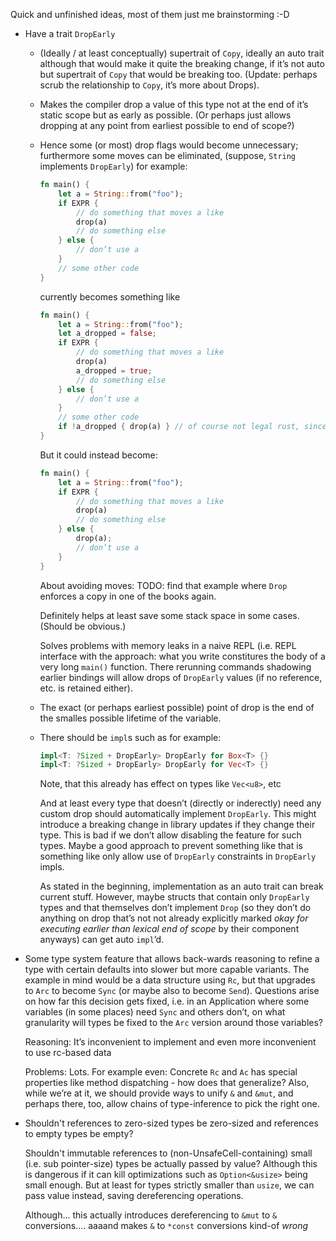Quick and unfinished ideas, most of them just me brainstorming :-D
*	Have a trait `DropEarly`
	*	(Ideally / at least conceptually) supertrait of `Copy`,
		ideally an auto trait although that would make it quite the
		breaking change, if it’s not auto but supertrait of `Copy` that would be breaking too.
		(Update: perhaps scrub the relationship to `Copy`, it’s more about Drops).
	*	Makes the compiler drop a value of this type not at the end of it’s static scope but as
		early as possible. (Or perhaps just allows dropping at any point from earliest possible
		to end of scope?)
	*	Hence some (or most) drop flags would become unnecessary; furthermore some moves can be eliminated,
		(suppose, `String` implements `DropEarly`) for example:
		```rust
		fn main() {
			let a = String::from("foo");
			if EXPR {
				// do something that moves a like
				drop(a)
				// do something else
			} else {
				// don’t use a
			}
			// some other code
		}
		```
		currently becomes something like
		```rust
		fn main() {
			let a = String::from("foo");
			let a_dropped = false;
			if EXPR {
				// do something that moves a like
				drop(a)
				a_dropped = true;
				// do something else
			} else {
				// don’t use a
			}
			// some other code
			if !a_dropped { drop(a) } // of course not legal rust, since a isn’t usable here 
		}
		```
		But it could instead become:
		```rust
		fn main() {
			let a = String::from("foo");
			if EXPR {
				// do something that moves a like
				drop(a)
				// do something else
			} else {
				drop(a);
				// don’t use a
			}
		}
		```

		About avoiding moves:
		TODO: find that example where `Drop` enforces a copy in one of the books again.
		
		Definitely helps at least save some stack space in some cases. (Should be obvious.)
		
		Solves problems with memory leaks in a naive REPL (i.e. REPL interface with the approach:
		what you write constitures the body of a very long `main()` function. There rerunning commands
		shadowing earlier bindings will allow drops of `DropEarly` values (if no reference, etc. is retained either).
	*	The exact (or perhaps earliest possible) point of drop is the end of the smalles possible lifetime of the variable.
	*	There should be `impl`s such as for example:
		```rust
		impl<T: ?Sized + DropEarly> DropEarly for Box<T> {}
		impl<T: ?Sized + DropEarly> DropEarly for Vec<T> {}
		```
		Note, that this already has effect on types like `Vec<u8>`, etc
		
		And at least every type that doesn’t (directly or inderectly) need any custom drop should automatically
		implement `DropEarly`. This might introduce a breaking change in library updates if they change their type.
		This is bad if we don’t allow disabling the feature for such types.
		Maybe a good approach to prevent something like that is something like only allow use of `DropEarly`
		constraints in `DropEarly` impls.
		
		As stated in the beginning, implementation as an auto trait can break current stuff. However, maybe structs that
		contain only `DropEarly` types and that themselves don’t implement `Drop` (so they don’t do anything on drop that’s
		not not already explicitly marked _okay for executing earlier than lexical end of scope_ by their component
		anyways) can get auto `impl`’d.

*	Some type system feature that allows back-wards reasoning to refine a type with certain defaults into slower but more
	capable variants. The example in mind would be a data structure using `Rc`, but that upgrades to `Arc` to become `Sync`
	(or maybe also to become `Send`). Questions arise on how far this decision gets fixed, i.e. in an Application where some
	variables (in some places) need `Sync` and others don’t, on what granularity will types be fixed to the `Arc` version around those
	variables?
	
	Reasoning: It’s inconvenient to implement and even more inconvenient to use rc-based data
	
	Problems: Lots. For example even: Concrete `Rc` and `Ac` has special properties like method dispatching - how does that generalize?
	Also, while we’re at it, we should provide ways to unify `&` and `&mut`, and perhaps there, too, allow chains of type-inference to
	pick the right one.

*	Shouldn't references to zero-sized types be zero-sized and references to empty types be empty?

	Shouldn't immutable references to (non-UnsafeCell-containing) small (i.e. sub pointer-size) types be actually passed
	by value? Although this is dangerous if it can kill optimizations such as `Option<&usize>` being small enough. But
	at least for types strictly smaller than `usize`, we can pass value instead, saving dereferencing operations.
	
	Although... this actually introduces dereferencing to `&mut` to `&` conversions.... aaaand makes `&` to `*const`
	conversions kind-of _wrong_
